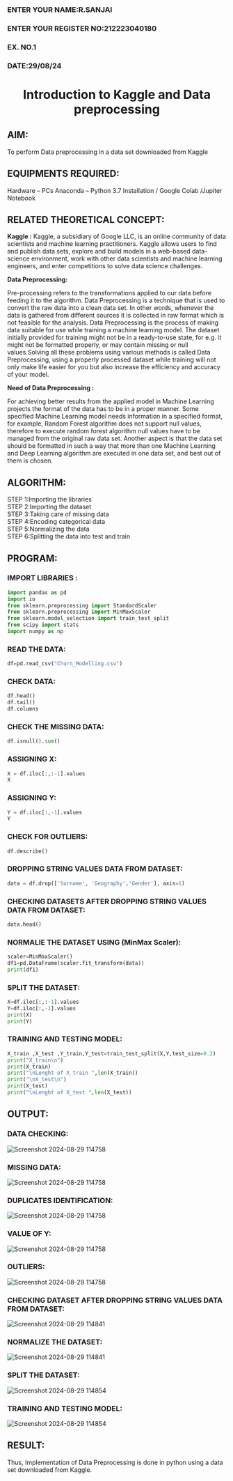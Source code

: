 <H3>ENTER YOUR NAME:R.SANJAI</H3>
<H3>ENTER YOUR REGISTER NO:212223040180</H3>
<H3>EX. NO.1</H3>
<H3>DATE:29/08/24</H3>
<H1 ALIGN =CENTER> Introduction to Kaggle and Data preprocessing</H1>

## AIM:

To perform Data preprocessing in a data set downloaded from Kaggle

## EQUIPMENTS REQUIRED:
Hardware – PCs
Anaconda – Python 3.7 Installation / Google Colab /Jupiter Notebook

## RELATED THEORETICAL CONCEPT:

**Kaggle :**
Kaggle, a subsidiary of Google LLC, is an online community of data scientists and machine learning practitioners. Kaggle allows users to find and publish data sets, explore and build models in a web-based data-science environment, work with other data scientists and machine learning engineers, and enter competitions to solve data science challenges.

**Data Preprocessing:**

Pre-processing refers to the transformations applied to our data before feeding it to the algorithm. Data Preprocessing is a technique that is used to convert the raw data into a clean data set. In other words, whenever the data is gathered from different sources it is collected in raw format which is not feasible for the analysis.
Data Preprocessing is the process of making data suitable for use while training a machine learning model. The dataset initially provided for training might not be in a ready-to-use state, for e.g. it might not be formatted properly, or may contain missing or null values.Solving all these problems using various methods is called Data Preprocessing, using a properly processed dataset while training will not only make life easier for you but also increase the efficiency and accuracy of your model.

**Need of Data Preprocessing :**

For achieving better results from the applied model in Machine Learning projects the format of the data has to be in a proper manner. Some specified Machine Learning model needs information in a specified format, for example, Random Forest algorithm does not support null values, therefore to execute random forest algorithm null values have to be managed from the original raw data set.
Another aspect is that the data set should be formatted in such a way that more than one Machine Learning and Deep Learning algorithm are executed in one data set, and best out of them is chosen.


## ALGORITHM:
STEP 1:Importing the libraries<BR>
STEP 2:Importing the dataset<BR>
STEP 3:Taking care of missing data<BR>
STEP 4:Encoding categorical data<BR>
STEP 5:Normalizing the data<BR>
STEP 6:Splitting the data into test and train<BR>

##  PROGRAM:
### IMPORT LIBRARIES : 

```py
import pandas as pd
import io
from sklearn.preprocessing import StandardScaler
from sklearn.preprocessing import MinMaxScaler
from sklearn.model_selection import train_test_split
from scipy import stats
import numpy as np
```

### READ THE DATA: 
```py
df=pd.read_csv("Churn_Modelling.csv")
```

### CHECK DATA: 
```py
df.head()
df.tail()
df.columns
```

### CHECK THE MISSING DATA:
```py
df.isnull().sum()
```

### ASSIGNING X:
```py
X = df.iloc[:,:-1].values
X
```

### ASSIGNING Y:
```py
Y = df.iloc[:,-1].values
Y
```

### CHECK FOR OUTLIERS:
```py
df.describe()
```

### DROPPING STRING VALUES DATA FROM DATASET:
```py
data = df.drop(['Surname', 'Geography','Gender'], axis=1)
```

### CHECKING DATASETS AFTER DROPPING STRING VALUES DATA FROM DATASET:
```py
data.head()
```

### NORMALIE THE DATASET USING (MinMax Scaler):
```py
scaler=MinMaxScaler()
df1=pd.DataFrame(scaler.fit_transform(data))
print(df1)
```

### SPLIT THE DATASET:
```py
X=df.iloc[:,:-1].values
Y=df.iloc[:,-1].values
print(X)
print(Y)
```

### TRAINING AND TESTING MODEL:
```py
X_train ,X_test ,Y_train,Y_test=train_test_split(X,Y,test_size=0.2)
print("X_train\n")
print(X_train)
print("\nLenght of X_train ",len(X_train))
print("\nX_test\n")
print(X_test)
print("\nLenght of X_test ",len(X_test))
```



## OUTPUT:
### DATA CHECKING:
![Screenshot 2024-08-29 114758](https://github.com/user-attachments/assets/2a124631-d567-4151-a7a0-250220025b11)




### MISSING DATA:

![Screenshot 2024-08-29 114758](https://github.com/user-attachments/assets/747d9885-82b4-4ccf-b8ad-2fc1696ec16c)


### DUPLICATES IDENTIFICATION:
![Screenshot 2024-08-29 114758](https://github.com/user-attachments/assets/e9e4f5f3-693d-4b5e-998d-1b4a82108c62)





### VALUE OF Y:
![Screenshot 2024-08-29 114758](https://github.com/user-attachments/assets/f8401f9c-9e31-4feb-8f45-c162c1f2a0a1)



### OUTLIERS:
![Screenshot 2024-08-29 114758](https://github.com/user-attachments/assets/068255fd-20ec-4ec9-8c14-6563a6b9448b)



### CHECKING DATASET AFTER DROPPING STRING VALUES DATA FROM DATASET:
![Screenshot 2024-08-29 114841](https://github.com/user-attachments/assets/f9ee3ca4-9c02-4714-98b3-f0d7dcee1acf)



### NORMALIZE THE DATASET:
![Screenshot 2024-08-29 114841](https://github.com/user-attachments/assets/a9716787-562d-435d-ac7f-4dbd3e8ade5d)



### SPLIT THE DATASET:
![Screenshot 2024-08-29 114854](https://github.com/user-attachments/assets/9de89637-a0bb-4d8a-bc32-036ea42277a4)


### TRAINING AND TESTING MODEL:

![Screenshot 2024-08-29 114854](https://github.com/user-attachments/assets/9be3039c-a960-44c5-985a-6deedb4cfcda)




## RESULT:
Thus, Implementation of Data Preprocessing is done in python  using a data set downloaded from Kaggle.


